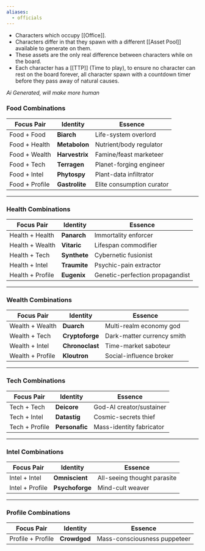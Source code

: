 ```yaml
---
aliases:
  - officials
---
```


- Characters which occupy [[Office]].
- Characters differ in that they spawn with a different [[Asset Pool]] available to generate on them.
- These assets are the only real difference between characters while on the board.
- Each character has a [[TTP]] (Time to play),  to ensure no character can rest on the board forever, all character spawn with a countdown timer before they pass away of natural causes. 


*Ai Generated, will make more human*
### **Food** Combinations

| Focus Pair     | Identity       | Essence                   |
| -------------- | -------------- | ------------------------- |
| Food + Food    | **Biarch**     | Life-system overlord      |
| Food + Health  | **Metabolon**  | Nutrient/body regulator   |
| Food + Wealth  | **Harvestrix** | Famine/feast marketeer    |
| Food + Tech    | **Terragen**   | Planet-forging engineer   |
| Food + Intel   | **Phytospy**   | Plant-data infiltrator    |
| Food + Profile | **Gastrolite** | Elite consumption curator |

---

### **Health** Combinations

|Focus Pair|Identity|Essence|
|---|---|---|
|Health + Health|**Panarch**|Immortality enforcer|
|Health + Wealth|**Vitaric**|Lifespan commodifier|
|Health + Tech|**Synthete**|Cybernetic fusionist|
|Health + Intel|**Traumite**|Psychic-pain extractor|
|Health + Profile|**Eugenix**|Genetic-perfection propagandist|

---

### **Wealth** Combinations

|Focus Pair|Identity|Essence|
|---|---|---|
|Wealth + Wealth|**Duarch**|Multi-realm economy god|
|Wealth + Tech|**Cryptoforge**|Dark-matter currency smith|
|Wealth + Intel|**Chronoclast**|Time-market saboteur|
|Wealth + Profile|**Kloutron**|Social-influence broker|

---

### **Tech** Combinations

|Focus Pair|Identity|Essence|
|---|---|---|
|Tech + Tech|**Deicore**|God-AI creator/sustainer|
|Tech + Intel|**Datastig**|Cosmic-secrets thief|
|Tech + Profile|**Personafic**|Mass-identity fabricator|

---

### **Intel** Combinations

|Focus Pair|Identity|Essence|
|---|---|---|
|Intel + Intel|**Omniscient**|All-seeing thought parasite|
|Intel + Profile|**Psychoforge**|Mind-cult weaver|

---

### **Profile** Combinations

|Focus Pair|Identity|Essence|
|---|---|---|
|Profile + Profile|**Crowdgod**|Mass-consciousness puppeteer|